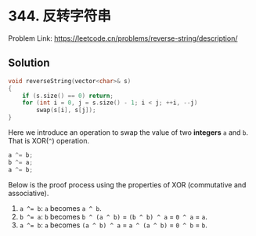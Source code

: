 # 344. 反转字符串

Problem Link: https://leetcode.cn/problems/reverse-string/description/

## Solution

```cpp
void reverseString(vector<char>& s)
{
    if (s.size() == 0) return;
    for (int i = 0, j = s.size() - 1; i < j; ++i, --j)
		swap(s[i], s[j]);
}
```

Here we introduce an operation to swap the value of two **integers** `a` and `b`. That is XOR(`^`) operation.
```cpp
a ^= b;
b ^= a;
a ^= b;
```
Below is the proof process using the properties of XOR (commutative and associative).
1. `a ^= b`: `a` becomes `a ^ b`.
2. `b ^= a`: `b` becomes `b ^ (a ^ b)` = `(b ^ b) ^ a` = `0 ^ a` = `a`.
3. `a ^= b`: `a` becomes `(a ^ b) ^ a` = `a ^ (a ^ b)` = `0 ^ b` = `b`.
